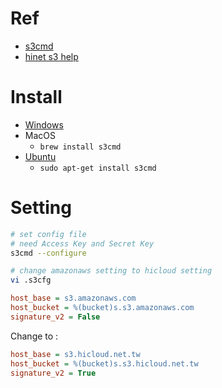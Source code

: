 
# Ref

* [s3cmd](http://s3tools.org/s3cmd)
* [hinet s3 help](http://s3help.cloudbox.hinet.net/index.php/)


# Install

* [Windows](http://s3help.cloudbox.hinet.net/index.php/s3cmd-start)
* MacOS
  * `brew install s3cmd`
* [Ubuntu](http://s3help.cloudbox.hinet.net/index.php/2015-02-12-07-08-03)
  * `sudo apt-get install s3cmd`

# Setting

```bash
# set config file
# need Access Key and Secret Key
s3cmd --configure

# change amazonaws setting to hicloud setting
vi .s3cfg
```

```ini
host_base = s3.amazonaws.com
host_bucket = %(bucket)s.s3.amazonaws.com
signature_v2 = False
```

Change to :

```ini
host_base = s3.hicloud.net.tw
host_bucket = %(bucket)s.s3.hicloud.net.tw
signature_v2 = True
```

